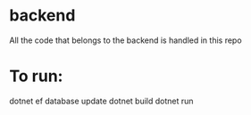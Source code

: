 # backend
All the code that belongs to the backend is handled in this repo
# To run:
  dotnet ef database update
  dotnet build
  dotnet run
